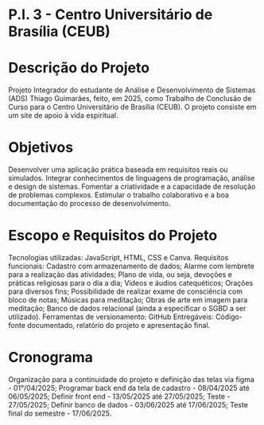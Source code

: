 # P.I. 3 - Centro Universitário de Brasília (CEUB)
# Descrição do Projeto
Projeto Integrador do estudante de Análise e Desenvolvimento de Sistemas (ADS) Thiago Guimarães, feito, em 2025, como Trabalho de Conclusão de Curso para o Centro Universitário de Brasília (CEUB).  O projeto consiste em um site de apoio à vida espiritual.

# Objetivos
Desenvolver uma aplicação prática baseada em requisitos reais ou simulados.
Integrar conhecimentos de linguagens de programação, análise e design de sistemas.
Fomentar a criatividade e a capacidade de resolução de problemas complexos.
Estimular o trabalho colaborativo e a boa documentação do processo de desenvolvimento.

# Escopo e Requisitos do Projeto
Tecnologias utilizadas: JavaScript, HTML, CSS e Canva.
Requisitos funcionais: 
Cadastro com armazenamento de dados;
Alarme com lembrete para a realização das atividades;
Plano de vida, ou seja, devoções e práticas religiosas para o dia a dia;
Vídeos e áudios catequéticos;
Orações para diversos fins;
Possibilidade de realizar exame de consciência com bloco de notas;
Músicas para meditação;
Obras de arte em imagem para meditação;
Banco de dados relacional (ainda a especificar o SGBD a ser utilizado).
Ferramentas de versionamento: GitHub
Entregáveis: Código-fonte documentado, relatório do projeto e apresentação final.

# Cronograma
Organização para a continuidade do projeto e definição das telas via figma - 01°/04/2025;
Programar back end da tela de cadastro - 08/04/2025 até 06/05/2025;
Definir front end - 13/05/2025 até 27/05/2025;
Teste - 27/05/2025;
Definir banco de dados - 03/06/2025 até 17/06/2025;
Teste final do semestre - 17/06/2025.
